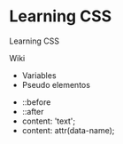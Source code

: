 # Learning CSS

Learning CSS

Wiki []()

* Variables
* Pseudo elementos
- ::before
- ::after
- content: 'text';
- content: attr(data-name);
